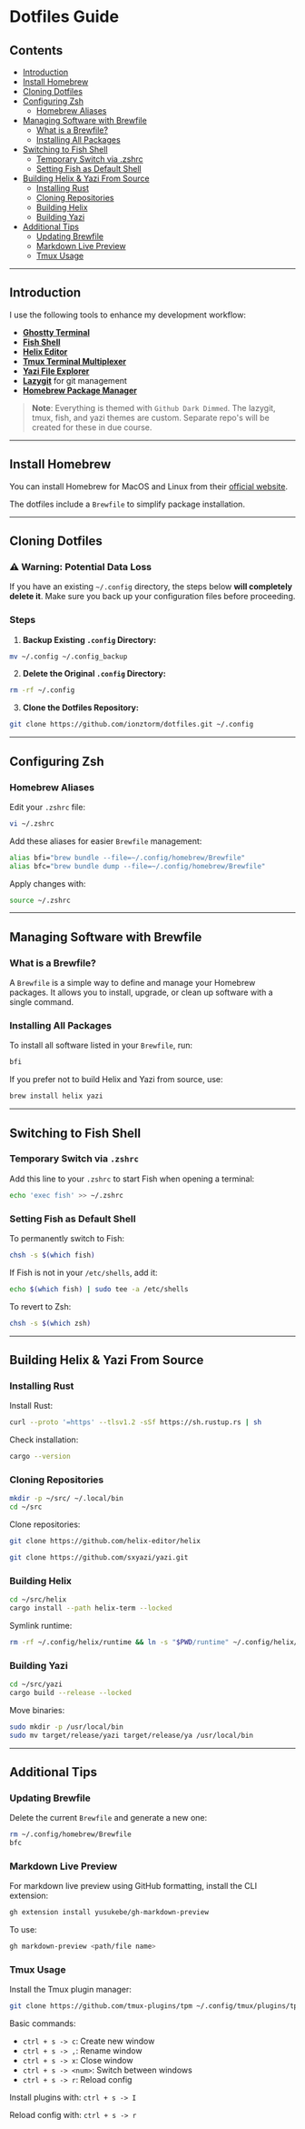 # Dotfiles Guide

## Contents

- [Introduction](#introduction)
- [Install Homebrew](#install-homebrew)
- [Cloning Dotfiles](#cloning-dotfiles)
- [Configuring Zsh](#configuring-zsh)
  - [Homebrew Aliases](#homebrew-aliases)
- [Managing Software with Brewfile](#managing-software-with-brewfile)
  - [What is a Brewfile?](#what-is-a-brewfile)
  - [Installing All Packages](#installing-all-packages)
- [Switching to Fish Shell](#switching-to-fish-shell)
  - [Temporary Switch via .zshrc](#temporary-switch-via-zshrc)
  - [Setting Fish as Default Shell](#setting-fish-as-default-shell)
- [Building Helix & Yazi From Source](#building-helix-and-yazi-from-source)
  - [Installing Rust](#installing-rust)
  - [Cloning Repositories](#cloning-repositories)
  - [Building Helix](#building-helix)
  - [Building Yazi](#building-yazi)
- [Additional Tips](#additional-tips)
  - [Updating Brewfile](#updating-brewfile)
  - [Markdown Live Preview](#markdown-live-preview)
  - [Tmux Usage](#tmux-usage)

---

## Introduction

I use the following tools to enhance my development workflow:

- **[Ghostty Terminal](https://github.com/ghostty/ghostty)**
- **[Fish Shell](https://github.com/fish-shell/fish-shell)**
- **[Helix Editor](https://github.com/helix-editor/helix)**
- **[Tmux Terminal Multiplexer](https://github.com/tmux/tmux)**
- **[Yazi File Explorer](https://github.com/sxyazi/yazi)**
- **[Lazygit](https://github.com/jesseduffield/lazygit)** for git management
- **[Homebrew Package Manager](https://brew.sh/)**

> **Note**: Everything is themed with `Github Dark Dimmed`. The lazygit, tmux, fish, and yazi themes are custom. Separate repo's will be created for these in due course.

---

## Install Homebrew

You can install Homebrew for MacOS and Linux from their [official website](https://brew.sh/).

The dotfiles include a `Brewfile` to simplify package installation.

---

## Cloning Dotfiles

### ⚠️ Warning: Potential Data Loss

If you have an existing `~/.config` directory, the steps below **will completely delete it**. Make sure you back up your configuration files before proceeding.

### Steps

1. **Backup Existing `.config` Directory:**

```bash
mv ~/.config ~/.config_backup
```

2. **Delete the Original `.config` Directory:**

```bash
rm -rf ~/.config
```

3. **Clone the Dotfiles Repository:**

```bash
git clone https://github.com/ionztorm/dotfiles.git ~/.config
```

---

## Configuring Zsh

### Homebrew Aliases

Edit your `.zshrc` file:

```bash
vi ~/.zshrc
```

Add these aliases for easier `Brewfile` management:

```bash
alias bfi="brew bundle --file=~/.config/homebrew/Brewfile"
alias bfc="brew bundle dump --file=~/.config/homebrew/Brewfile"
```

Apply changes with:

```bash
source ~/.zshrc
```

---

## Managing Software with Brewfile

### What is a Brewfile?

A `Brewfile` is a simple way to define and manage your Homebrew packages. It allows you to install, upgrade, or clean up software with a single command.

### Installing All Packages

To install all software listed in your `Brewfile`, run:

```bash
bfi
```

If you prefer not to build Helix and Yazi from source, use:

```bash
brew install helix yazi
```

---

## Switching to Fish Shell

### Temporary Switch via `.zshrc`

Add this line to your `.zshrc` to start Fish when opening a terminal:

```bash
echo 'exec fish' >> ~/.zshrc
```

### Setting Fish as Default Shell

To permanently switch to Fish:

```bash
chsh -s $(which fish)
```

If Fish is not in your `/etc/shells`, add it:

```bash
echo $(which fish) | sudo tee -a /etc/shells
```

To revert to Zsh:

```bash
chsh -s $(which zsh)
```

---

## Building Helix & Yazi From Source

### Installing Rust

Install Rust:

```bash
curl --proto '=https' --tlsv1.2 -sSf https://sh.rustup.rs | sh
```

Check installation:

```bash
cargo --version
```

### Cloning Repositories

```bash
mkdir -p ~/src/ ~/.local/bin
cd ~/src
```

Clone repositories:

```bash
git clone https://github.com/helix-editor/helix

git clone https://github.com/sxyazi/yazi.git
```

### Building Helix

```bash
cd ~/src/helix
cargo install --path helix-term --locked
```

Symlink runtime:

```bash
rm -rf ~/.config/helix/runtime && ln -s "$PWD/runtime" ~/.config/helix/runtime
```

### Building Yazi

```bash
cd ~/src/yazi
cargo build --release --locked
```

Move binaries:

```bash
sudo mkdir -p /usr/local/bin
sudo mv target/release/yazi target/release/ya /usr/local/bin
```

---

## Additional Tips

### Updating Brewfile

Delete the current `Brewfile` and generate a new one:

```bash
rm ~/.config/homebrew/Brewfile
bfc
```

### Markdown Live Preview

For markdown live preview using GitHub formatting, install the CLI extension:

```bash
gh extension install yusukebe/gh-markdown-preview
```

To use:

```bash
gh markdown-preview <path/file name>
```

### Tmux Usage

Install the Tmux plugin manager:

```bash
git clone https://github.com/tmux-plugins/tpm ~/.config/tmux/plugins/tpm
```

Basic commands:

- `ctrl + s -> c`: Create new window
- `ctrl + s -> ,`: Rename window
- `ctrl + s -> x`: Close window
- `ctrl + s -> <num>`: Switch between windows
- `ctrl + s -> r`: Reload config

Install plugins with: `ctrl + s -> I`

Reload config with: `ctrl + s -> r`
